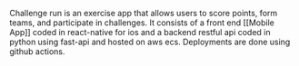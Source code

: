 Challenge run is an exercise app that allows users to score points, form teams, and participate in challenges. It consists of a front end [[Mobile App]] coded in react-native for ios and a backend restful api coded in python using fast-api and hosted on aws ecs. Deployments are done using github actions. 